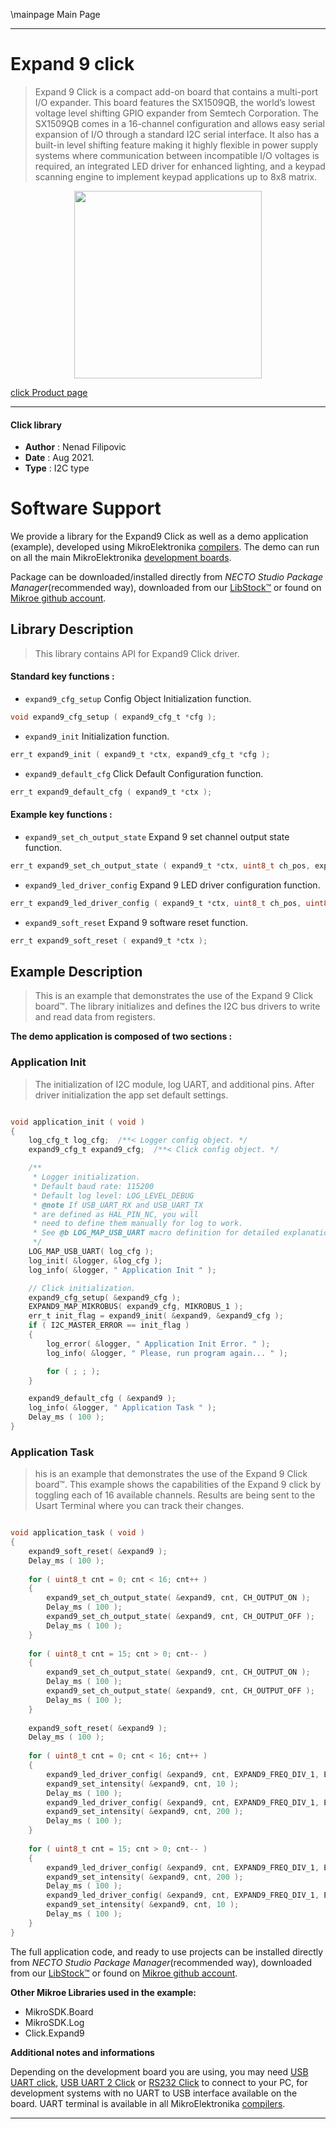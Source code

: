 \mainpage Main Page

---
# Expand 9 click

> Expand 9 Click is a compact add-on board that contains a multi-port I/O expander. This board features the SX1509QB, the world’s lowest voltage level shifting GPIO expander from Semtech Corporation. The SX1509QB comes in a 16-channel configuration and allows easy serial expansion of I/O through a standard I2C serial interface. It also has a built-in level shifting feature making it highly flexible in power supply systems where communication between incompatible I/O voltages is required, an integrated LED driver for enhanced lighting, and a keypad scanning engine to implement keypad applications up to 8x8 matrix.

<p align="center">
  <img src="https://download.mikroe.com/images/click_for_ide/expand_9_click.png" height=300px>
</p>

[click Product page](https://www.mikroe.com/expand-9-click)

---


#### Click library

- **Author**        : Nenad Filipovic
- **Date**          : Aug 2021.
- **Type**          : I2C type


# Software Support

We provide a library for the Expand9 Click
as well as a demo application (example), developed using MikroElektronika
[compilers](https://www.mikroe.com/necto-studio).
The demo can run on all the main MikroElektronika [development boards](https://www.mikroe.com/development-boards).

Package can be downloaded/installed directly from *NECTO Studio Package Manager*(recommended way), downloaded from our [LibStock&trade;](https://libstock.mikroe.com) or found on [Mikroe github account](https://github.com/MikroElektronika/mikrosdk_click_v2/tree/master/clicks).

## Library Description

> This library contains API for Expand9 Click driver.

#### Standard key functions :

- `expand9_cfg_setup` Config Object Initialization function.
```c
void expand9_cfg_setup ( expand9_cfg_t *cfg );
```

- `expand9_init` Initialization function.
```c
err_t expand9_init ( expand9_t *ctx, expand9_cfg_t *cfg );
```

- `expand9_default_cfg` Click Default Configuration function.
```c
err_t expand9_default_cfg ( expand9_t *ctx );
```

#### Example key functions :

- `expand9_set_ch_output_state` Expand 9 set channel output state function.
```c
err_t expand9_set_ch_output_state ( expand9_t *ctx, uint8_t ch_pos, expand9_ch_state_value_t ch_state );
```

- `expand9_led_driver_config` Expand 9 LED driver configuration function.
```c
err_t expand9_led_driver_config ( expand9_t *ctx, uint8_t ch_pos, uint8_t freq_div, uint8_t lin_log );
```

- `expand9_soft_reset` Expand 9 software reset function.
```c
err_t expand9_soft_reset ( expand9_t *ctx );
```

## Example Description

> This is an example that demonstrates the use of the Expand 9 Click board™.
> The library initializes and defines the I2C bus drivers 
> to write and read data from registers. 

**The demo application is composed of two sections :**

### Application Init

> The initialization of I2C  module, log UART, and additional pins. 
> After driver initialization the app set default settings.

```c

void application_init ( void ) 
{
    log_cfg_t log_cfg;  /**< Logger config object. */
    expand9_cfg_t expand9_cfg;  /**< Click config object. */

    /** 
     * Logger initialization.
     * Default baud rate: 115200
     * Default log level: LOG_LEVEL_DEBUG
     * @note If USB_UART_RX and USB_UART_TX 
     * are defined as HAL_PIN_NC, you will 
     * need to define them manually for log to work. 
     * See @b LOG_MAP_USB_UART macro definition for detailed explanation.
     */
    LOG_MAP_USB_UART( log_cfg );
    log_init( &logger, &log_cfg );
    log_info( &logger, " Application Init " );

    // Click initialization.
    expand9_cfg_setup( &expand9_cfg );
    EXPAND9_MAP_MIKROBUS( expand9_cfg, MIKROBUS_1 );
    err_t init_flag = expand9_init( &expand9, &expand9_cfg );
    if ( I2C_MASTER_ERROR == init_flag ) 
    {
        log_error( &logger, " Application Init Error. " );
        log_info( &logger, " Please, run program again... " );

        for ( ; ; );
    }

    expand9_default_cfg ( &expand9 );
    log_info( &logger, " Application Task " );
    Delay_ms ( 100 );
}

```

### Application Task

> his is an example that demonstrates the use of the Expand 9 Click board™.
> This example shows the capabilities of the Expand 9 click by toggling each of 16 available channels.
> Results are being sent to the Usart Terminal where you can track their changes.

```c

void application_task ( void ) 
{   
    expand9_soft_reset( &expand9 );
    Delay_ms ( 100 );
    
    for ( uint8_t cnt = 0; cnt < 16; cnt++ )
    {
        expand9_set_ch_output_state( &expand9, cnt, CH_OUTPUT_ON );
        Delay_ms ( 100 );
        expand9_set_ch_output_state( &expand9, cnt, CH_OUTPUT_OFF );
        Delay_ms ( 100 );
    }
    
    for ( uint8_t cnt = 15; cnt > 0; cnt-- )
    {
        expand9_set_ch_output_state( &expand9, cnt, CH_OUTPUT_ON );
        Delay_ms ( 100 );
        expand9_set_ch_output_state( &expand9, cnt, CH_OUTPUT_OFF );
        Delay_ms ( 100 );
    }
    
    expand9_soft_reset( &expand9 );
    Delay_ms ( 100 );
    
    for ( uint8_t cnt = 0; cnt < 16; cnt++ )
    {
        expand9_led_driver_config( &expand9, cnt, EXPAND9_FREQ_DIV_1, EXPAND9_LED_MODE_LINEAR );
        expand9_set_intensity( &expand9, cnt, 10 );
        Delay_ms ( 100 );
        expand9_led_driver_config( &expand9, cnt, EXPAND9_FREQ_DIV_1, EXPAND9_LED_MODE_LINEAR );
        expand9_set_intensity( &expand9, cnt, 200 );
        Delay_ms ( 100 );
    }
    
    for ( uint8_t cnt = 15; cnt > 0; cnt-- )
    {
        expand9_led_driver_config( &expand9, cnt, EXPAND9_FREQ_DIV_1, EXPAND9_LED_MODE_LINEAR );
        expand9_set_intensity( &expand9, cnt, 200 );
        Delay_ms ( 100 );
        expand9_led_driver_config( &expand9, cnt, EXPAND9_FREQ_DIV_1, EXPAND9_LED_MODE_LINEAR );
        expand9_set_intensity( &expand9, cnt, 10 );
        Delay_ms ( 100 );
    }
}

```

The full application code, and ready to use projects can be installed directly from *NECTO Studio Package Manager*(recommended way), downloaded from our [LibStock&trade;](https://libstock.mikroe.com) or found on [Mikroe github account](https://github.com/MikroElektronika/mikrosdk_click_v2/tree/master/clicks).

**Other Mikroe Libraries used in the example:**

- MikroSDK.Board
- MikroSDK.Log
- Click.Expand9

**Additional notes and informations**

Depending on the development board you are using, you may need
[USB UART click](https://www.mikroe.com/usb-uart-click),
[USB UART 2 Click](https://www.mikroe.com/usb-uart-2-click) or
[RS232 Click](https://www.mikroe.com/rs232-click) to connect to your PC, for
development systems with no UART to USB interface available on the board. UART
terminal is available in all MikroElektronika
[compilers](https://shop.mikroe.com/compilers).

---
